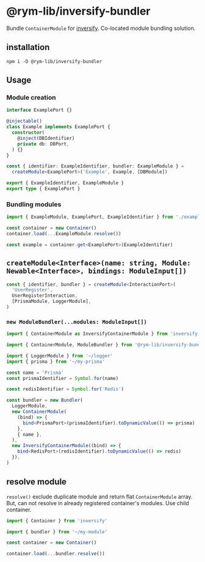 # @rym-lib/inversify-bundler

Bundle `ContainerModule` for [inversify](https://github.com/inversify/InversifyJS).
Co-located module bundling solution.

## installation

```
npm i -D @rym-lib/inversify-bundler
```

## Usage

### Module creation

```ts
interface ExamplePort {}

@injectable()
class Example implements ExamplePort {
  constructor(
    @inject(DBIdentifier)
    private db: DBPort,
  ) {}
}

const { identifier: ExampleIdentifier, bundler: ExampleModule } =
  createModule<ExamplePort>('Example', Example, [DBModule])

export { ExampleIdentifier, ExampleModule }
export type { ExamplePort }
```

### Bundling modules

```ts
import { ExampleModule, ExamplePort, ExampleIdentifier } from './example'

const container = new Container()
container.load(...ExampleModule.resolve())

const example = container.get<ExamplePort>(ExampleIdentifier)
```

## `createModule<Interface>(name: string, Module: Newable<Interface>, bindings: ModuleInput[])`

```ts
const { identifier, bundler } = createModule<InteractionPort>(
  'UserRegister',
  UserRegisterInteraction,
  [PrismaModule, LoggerModule],
)
```

### `new ModuleBundler(...modules: ModuleInput[])`

```ts
import { ContainerModule as InversifyContainerModule } from 'inversify'

import { ContainerModule, ModuleBundler } from '@rym-lib/inversify-bundler'

import { LoggerModule } from '~/logger'
import { prisma } from '~/my-prisma'

const name = 'Prisma'
const prismaIdentifier = Symbol.for(name)

const redisIdentifier = Symbol.for('Redis')

const bundler = new Bundler(
  LoggerModule,
  new ContainerModule(
    (bind) => {
      bind<PrismaPort>(prismaIdentifier).toDynamicValue(() => prisma)
    },
    { name },
  ),
  new InversifyContainerModule((bind) => {
    bind<RedisPort>(redisIdentifier).toDynamicValue(() => redis)
  }),
)
```

## resolve module

`resolve()` exclude duplicate module and return flat `ContainerModule` array.
But, can not resolve in already registered container's modules. Use child container.

```ts
import { Container } from 'inversify'

import { bundler } from '~/my-module'

const container = new Container()

container.load(...bundler.resolve())
```
